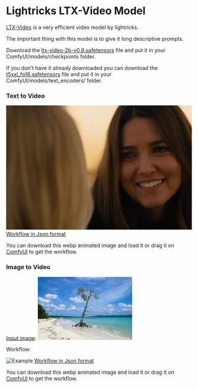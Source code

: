 # Lightricks LTX-Video Model

[LTX-Video](https://huggingface.co/Lightricks/LTX-Video) is a very efficient video model by lightricks.

The important thing with this model is to give it long descriptive prompts.

Download the [ltx-video-2b-v0.9.safetensors](https://huggingface.co/Lightricks/LTX-Video/blob/main/ltx-video-2b-v0.9.safetensors) file and put it in your ComfyUI/models/checkpoints folder.

If you don't have it already downloaded you can download the [t5xxl_fp16.safetensors](https://huggingface.co/Comfy-Org/mochi_preview_repackaged/blob/main/split_files/text_encoders/t5xxl_fp16.safetensors) file and put it in your ComfyUI/models/text_encoders/ folder.

### Text to Video

![Example](ltxv_text_to_video.webp)
[Workflow in Json format](ltxv_text_to_video.json)

You can download this webp animated image and load it or drag it on [ComfyUI](https://github.com/comfyanonymous/ComfyUI) to get the workflow.

### Image to Video

[Input image](https://commons.wikimedia.org/wiki/File:Havelock_Island,_Mangrove_tree_on_the_beach,_Andaman_Islands.jpg):
<img src="island.jpg" width="256" />

Workflow:

![Example](ltxv_image_to_video.webp)
[Workflow in Json format](ltxv_image_to_video.json)

You can download this webp animated image and load it or drag it on [ComfyUI](https://github.com/comfyanonymous/ComfyUI) to get the workflow.

